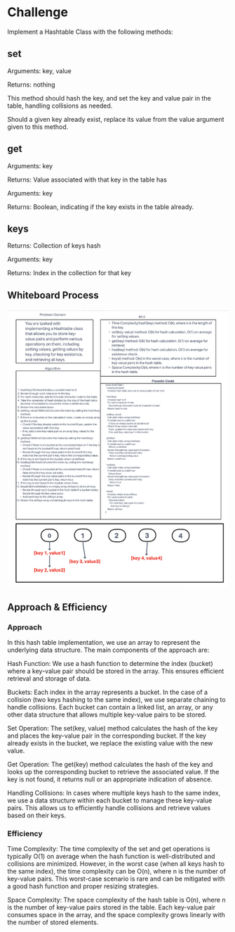 # Challenge

Implement a Hashtable Class with the following methods:

## set

Arguments: key, value

Returns: nothing

This method should hash the key, and set the key and value pair in the table, handling collisions as needed.

Should a given key already exist, replace its value from the value argument given to this method.

## get

Arguments: key

Returns: Value associated with that key in the table
has

Arguments: key

Returns: Boolean, indicating if the key exists in the table already.

## keys

Returns: Collection of keys
hash

Arguments: key

Returns: Index in the collection for that key

## Whiteboard Process

![Hash Table](./Screenshot%202023-10-27%20at%201.49.06%20PM.png)

## Approach & Efficiency

### Approach

In this hash table implementation, we use an array to represent the underlying data structure. The main components of the approach are:

Hash Function: We use a hash function to determine the index (bucket) where a key-value pair should be stored in the array. This ensures efficient retrieval and storage of data.

Buckets: Each index in the array represents a bucket. In the case of a collision (two keys hashing to the same index), we use separate chaining to handle collisions. Each bucket can contain a linked list, an array, or any other data structure that allows multiple key-value pairs to be stored.

Set Operation: The set(key, value) method calculates the hash of the key and places the key-value pair in the corresponding bucket. If the key already exists in the bucket, we replace the existing value with the new value.

Get Operation: The get(key) method calculates the hash of the key and looks up the corresponding bucket to retrieve the associated value. If the key is not found, it returns null or an appropriate indication of absence.

Handling Collisions: In cases where multiple keys hash to the same index, we use a data structure within each bucket to manage these key-value pairs. This allows us to efficiently handle collisions and retrieve values based on their keys.

### Efficiency

Time Complexity: The time complexity of the set and get operations is typically O(1) on average when the hash function is well-distributed and collisions are minimized. However, in the worst case (when all keys hash to the same index), the time complexity can be O(n), where n is the number of key-value pairs. This worst-case scenario is rare and can be mitigated with a good hash function and proper resizing strategies.

Space Complexity: The space complexity of the hash table is O(n), where n is the number of key-value pairs stored in the table. Each key-value pair consumes space in the array, and the space complexity grows linearly with the number of stored elements.


